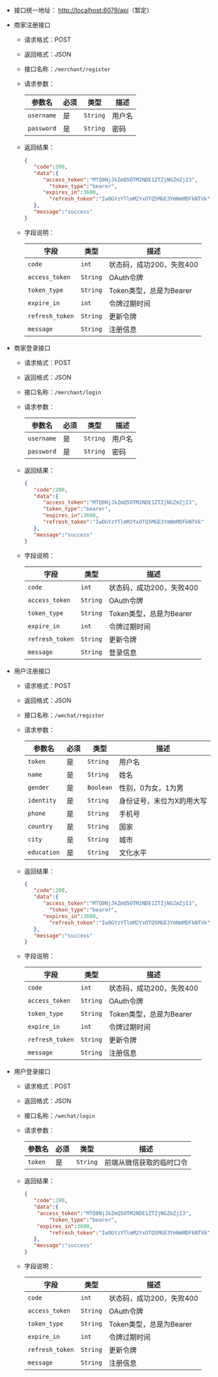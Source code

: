- 接口统一地址： <http://localhost:8079/api>（暂定）

- 商家注册接口
  - 请求格式：POST

  - 返回格式：JSON

  - 接口名称：`/merchant/register`

  - 请求参数：

    | 参数名     | 必须 | 类型     | 描述   |
    | ---------- | ---- | -------- | ------ |
    | `username` | 是   | `String` | 用户名 |
    | `password` | 是   | `String` | 密码   |
  
  - 返回结果：
  
    ```json
    {
       "code":200,
       "data":{
          "access_token":"MTQ0NjJkZmQ5OTM2NDE1ZTZjNGZmZjI3",
        	"token_type":"bearer",
          "expires_in":3600,
        	"refresh_token":"IwOGYzYTlmM2YxOTQ5MGE3YmNmMDFkNTVk"
       },
       "message":"success"
    }
    ```
  
  - 字段说明：
  
    | 字段            | 类型     | 描述                     |
    | --------------- | -------- | ------------------------ |
    | `code`          | `int`    | 状态码，成功200，失败400 |
    | `access_token`  | `String` | OAuth令牌                |
    | `token_type`    | `String` | Token类型，总是为Bearer   |
    | `expire_in`     | `int`    | 令牌过期时间             |
    | `refresh_token` | `String` | 更新令牌                 |
    | `message`       | `String` | 注册信息                 |
  
    
  
- 商家登录接口

  - 请求格式：POST

  - 返回格式：JSON

  - 接口名称：`/merchant/login`

  - 请求参数：

    | 参数名     | 必须 | 类型     | 描述   |
    | ---------- | ---- | -------- | ------ |
    | `username` | 是   | `String` | 用户名 |
    | `password` | 是   | `String` | 密码   |

  - 返回结果：

    ```json
    {
       "code":200,
       "data":{
          "access_token":"MTQ0NjJkZmQ5OTM2NDE1ZTZjNGZmZjI3",
          "token_type":"bearer",
          "expires_in":3600,
          "refresh_token":"IwOGYzYTlmM2YxOTQ5MGE3YmNmMDFkNTVk"
       },
       "message":"success"
    }
    
    ```

  - 字段说明：
    
    | 字段            | 类型     | 描述                     |
    | --------------- | -------- | ------------------------ |
    | `code`          | `int`    | 状态码，成功200，失败400 |
    | `access_token`  | `String` | OAuth令牌                |
    | `token_type`    | `String` | Token类型，总是为Bearer   |
    | `expire_in`     | `int`    | 令牌过期时间             |
    | `refresh_token` | `String` | 更新令牌                 |
    | `message`       | `String` | 登录信息                 |

- 用户注册接口
  - 请求格式：POST

  - 返回格式：JSON

  - 接口名称：`/wechat/register`

  - 请求参数：

    | 参数名      | 必须 | 类型      | 描述                      |
    | ----------- | ---- | --------- | ------------------------- |
    | `token`     | 是   | `String`  | 用户名                    |
    | `name`      | 是   | `String`  | 姓名                      |
    | `gender`    | 是   | `Boolean` | 性别，0为女，1为男        |
    | `identity`  | 是   | `String`  | 身份证号，末位为X的用大写 |
    | `phone`     | 是   | `String`  | 手机号                    |
    | `country`   | 是   | `String`  | 国家                      |
    | `city`      | 是   | `String`  | 城市                      |
    | `education` | 是   | `String`  | 文化水平                  |

  - 返回结果：

    ```json
    {
       "code":200,
       "data":{
          "access_token":"MTQ0NjJkZmQ5OTM2NDE1ZTZjNGZmZjI3",
        	"token_type":"bearer",
          "expires_in":3600,
        	"refresh_token":"IwOGYzYTlmM2YxOTQ5MGE3YmNmMDFkNTVk"
       },
       "message":"success"
    }
    ```

  - 字段说明：

    | 字段            | 类型     | 描述                     |
    | --------------- | -------- | ------------------------ |
    | `code`          | `int`    | 状态码，成功200，失败400 |
    | `access_token`  | `String` | OAuth令牌                |
    | `token_type`    | `String` | Token类型，总是为Bearer  |
    | `expire_in`     | `int`    | 令牌过期时间             |
    | `refresh_token` | `String` | 更新令牌                 |
    | `message`       | `String` | 注册信息                 |

- 用户登录接口
  - 请求格式：POST

  - 返回格式：JSON

  - 接口名称：`/wechat/login`

  - 请求参数：

    | 参数名  | 必须 | 类型     | 描述                     |
    | ------- | ---- | -------- | ------------------------ |
    | `token` | 是   | `String` | 前端从微信获取的临时口令 |
    
  - 返回结果：
  
    ```json
    {
       "code":200,
       "data":{
        "access_token":"MTQ0NjJkZmQ5OTM2NDE1ZTZjNGZmZjI3",
        	"token_type":"bearer",
        "expires_in":3600,
        	"refresh_token":"IwOGYzYTlmM2YxOTQ5MGE3YmNmMDFkNTVk"
       },
       "message":"success"
    }
    ```
  
  - 字段说明：
  
    | 字段            | 类型     | 描述                     |
    | --------------- | -------- | ------------------------ |
    | `code`          | `int`    | 状态码，成功200，失败400 |
    | `access_token`  | `String` | OAuth令牌                |
    | `token_type`    | `String` | Token类型，总是为Bearer  |
    | `expire_in`     | `int`    | 令牌过期时间             |
    | `refresh_token` | `String` | 更新令牌                 |
    | `message`       | `String` | 注册信息                 |
  
    